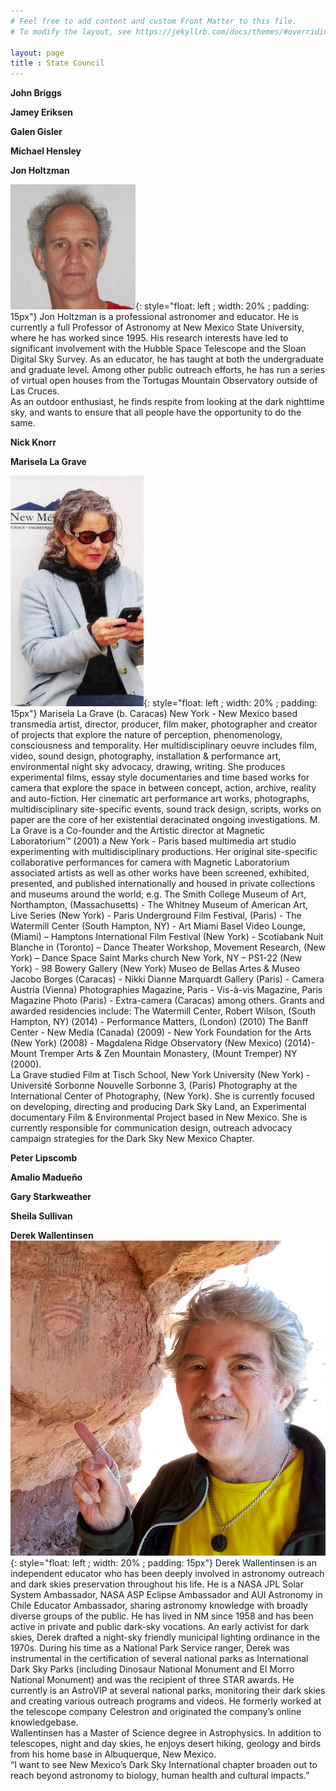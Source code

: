 ```yaml
---
# Feel free to add content and custom Front Matter to this file.
# To modify the layout, see https://jekyllrb.com/docs/themes/#overriding-theme-defaults

layout: page
title : State Council
---
```


**John Briggs**

**Jamey Eriksen**

**Galen Gisler**

**Michael Hensley**

**Jon Holtzman**

![image](holtz.jpg){: style="float: left ; width: 20% ; padding: 15px"}
Jon Holtzman is a professional astronomer and educator. He is currently a full 
Professor of Astronomy at New Mexico State University, where he has worked
since 1995. His research interests have led to significant involvement with 
the Hubble Space Telescope and the Sloan Digital Sky Survey. As an educator,
he has taught at both the undergraduate and graduate level. Among other public
outreach efforts, he has run a series of virtual open houses from the 
Tortugas Mountain Observatory outside of Las Cruces.  
As an outdoor enthusiast, he finds respite from looking at the dark nighttime
sky, and wants to ensure that all people have the opportunity to do the same.

**Nick Knorr**

**Marisela La Grave**

![image](marisela.jpeg){: style="float: left ; width: 20% ; padding: 15px"}
Marisela La Grave (b. Caracas) New York - New Mexico based transmedia artist, director, producer, film maker, photographer and creator of projects that explore the nature of perception, phenomenology, consciousness and temporality. Her multidisciplinary oeuvre includes film, video, sound design, photography, installation & performance art, environmental night sky advocacy, drawing, writing. She produces experimental films, essay style documentaries and time based works for camera that explore the space in between concept, action, archive, reality and auto-fiction. Her cinematic art performance art works, photographs, multidisciplinary site-specific events, sound track design, scripts, works on paper are the core of her existential deracinated ongoing investigations.  M. La Grave  is a  Co-founder and the Artistic director at Magnetic Laboratorium™ (2001) a New York - Paris  based multimedia art studio experimenting with multidisciplinary productions. Her original site-specific collaborative performances for camera with Magnetic Laboratorium associated artists as well as other works have been screened, exhibited, presented, and published internationally and housed in private collections and museums around the world; e.g. The Smith College Museum of Art, Northampton, (Massachusetts) - The Whitney Museum of American Art, Live Series (New York) - Paris Underground Film Festival, (Paris) - The Watermill Center (South Hampton, NY) -  Art Miami Basel Video Lounge, (Miami)  – Hamptons International Film Festival (New York) - Scotiabank Nuit Blanche in (Toronto) –  Dance Theater Workshop, Movement Research, (New York) – Dance Space Saint Marks church New York, NY – PS1-22 (New York) - 98 Bowery Gallery (New York) Museo de Bellas Artes & Museo Jacobo Borges (Caracas) - Nikki Dianne Marquardt Gallery (Paris) - Camera Austria (Vienna) Photographies Magazine, Paris - Vis-à-vis Magazine, Paris Magazine Photo (Paris) - Extra-camera (Caracas) among others. Grants and awarded residencies  include: The Watermill Center, Robert Wilson, (South Hampton, NY) (2014) - Performance Matters, (London) (2010) The Banff Center - New Media (Canada) (2009) - New York Foundation for the Arts (New York) (2008) - Magdalena Ridge Observatory (New Mexico) (2014)- Mount Tremper Arts & Zen Mountain Monastery, (Mount Tremper) NY (2000).   
La Grave studied Film at Tisch School, New York University (New York) - Université Sorbonne Nouvelle Sorbonne 3, (Paris) Photography at the International Center of Photography, (New York). She is currently focused on developing, directing and producing Dark Sky Land, an Experimental documentary Film & Environmental Project based in New Mexico. She is currently responsible for communication design, outreach advocacy campaign strategies for the Dark Sky New Mexico Chapter. 


**Peter Lipscomb**

**Amalio Madueño**

**Gary Starkweather**

**Sheila Sullivan**

**Derek Wallentinsen**
![image](wallentinsen.jpg){: style="float: left ; width: 20% ; padding: 15px"}
Derek Wallentinsen is an independent educator who has been deeply involved in
astronomy outreach and dark skies preservation throughout his life. He is a NASA
JPL Solar System Ambassador, NASA ASP Eclipse Ambassador and AUI Astronomy
in Chile Educator Ambassador, sharing astronomy knowledge with broadly diverse
groups of the public. He has lived in NM since 1958 and has been active in private
and public dark-sky vocations. An early activist for dark skies, Derek drafted a
night-sky friendly municipal lighting ordinance in the 1970s. During his time as a
National Park Service ranger, Derek was instrumental in the certification of
several national parks as International Dark Sky Parks (including Dinosaur
National Monument and El Morro National Monument) and was the recipient of
three STAR awards. He currently is an AstroVIP at several national parks,
monitoring their dark skies and creating various outreach programs and videos.
He formerly worked at the telescope company Celestron and originated the
company’s online knowledgebase.  
Wallentinsen has a Master of Science degree in Astrophysics. In addition to
telescopes, night and day skies, he enjoys desert hiking, geology and birds from
his home base in Albuquerque, New Mexico.  
“I want to see New Mexico’s Dark Sky International chapter broaden out to reach
beyond astronomy to biology, human health and cultural impacts.”


